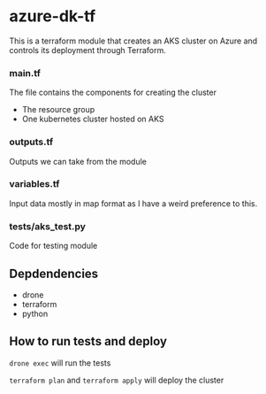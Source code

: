 # azure-dk-tf

This is a terraform module that creates an AKS cluster on Azure and controls its deployment through Terraform.

### main.tf

The file contains the components for creating the cluster
- The resource group
- One kubernetes cluster hosted on AKS

### outputs.tf

Outputs we can take from the module

### variables.tf

Input data mostly in map format as I have a weird preference to this.

### tests/aks_test.py

Code for testing module

## Depdendencies

- drone
- terraform
- python

## How to run tests and deploy

`drone exec` will run the tests

`terraform plan` and `terraform apply` will deploy the cluster
